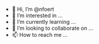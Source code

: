 - 👋 Hi, I’m @nfoert
- 👀 I’m interested in ...
- 🌱 I’m currently learning ...
- 💞️ I’m looking to collaborate on ...
- 📫 How to reach me ...

<!---
nfoert/nfoert is a ✨ special ✨ repository because its `README.md` (this file) appears on your GitHub profile.
You can click the Preview link to take a look at your changes.
--->
